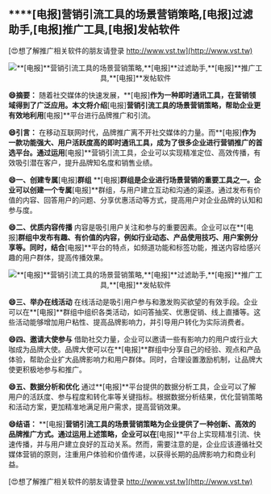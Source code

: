 ## ****[电报]**营销引流工具的场景营销策略,**[电报]**过滤助手,**[电报]**推广工具,**[电报]**发帖软件**

[😍想了解推广相关软件的朋友请登录 http://www.vst.tw](http://www.vst.tw)

 <center><img src="https://vst.tw/MP4/tuiguang/png/6.png" alt="**[电报]**营销引流工具的场景营销策略,**[电报]**过滤助手,**[电报]**推广工具,**[电报]**发帖软件"></center>

**😄摘要：**
随着社交媒体的快速发展，**[电报]**作为一种即时通讯工具，在营销领域得到了广泛应用。本文将介绍**[电报]**营销引流工具的场景营销策略，帮助企业更有效地利用**[电报]**平台进行品牌推广和引流。

**😄引言：**
在移动互联网时代，品牌推广离不开社交媒体的力量。而**[电报]**作为一款功能强大、用户活跃度高的即时通讯工具，成为了很多企业进行营销推广的首选平台。通过运用**[电报]**营销引流工具，企业可以实现精准定位、高效传播，有效吸引潜在客户，提升品牌知名度和销售业绩。

**😄一、创建专属**[电报]**群组**
**[电报]**群组是企业进行场景营销的重要工具之一。企业可以创建一个专属**[电报]**群组，与用户建立互动和沟通的渠道。通过发布有价值的内容、回答用户的问题、分享优惠活动等方式，提高用户对企业品牌的认知和参与度。

**😄二、优质内容传播**
内容是吸引用户关注和参与的重要因素。企业可以在**[电报]**群组中发布有趣、有价值的内容，例如行业动态、产品使用技巧、用户案例分享等。同时，结合**[电报]**平台的特点，如频道功能和标签功能，推送内容给感兴趣的用户群体，提高传播效果。

 <center><img src="https://vst.tw/MP4/tuiguang/png/6.png" alt="**[电报]**营销引流工具的场景营销策略,**[电报]**过滤助手,**[电报]**推广工具,**[电报]**发帖软件"></center>

**😄三、举办在线活动**
在线活动是吸引用户参与和激发购买欲望的有效手段。企业可以在**[电报]**群组中组织各类活动，如问答抽奖、优惠促销、线上直播等。这些活动能够增加用户粘性、提高品牌影响力，并引导用户转化为实际消费者。

**😄四、邀请大使参与**
借助社交力量，企业可以邀请一些有影响力的用户或行业大咖成为品牌大使。品牌大使可以在**[电报]**群组中分享自己的经验、观点和产品体验，帮助企业扩大品牌影响力和用户群体。同时，合理设置激励机制，让品牌大使更积极地参与和推广。

**😄五、数据分析和优化**
通过**[电报]**平台提供的数据分析工具，企业可以了解用户的活跃度、参与程度和转化率等关键指标。根据数据分析结果，优化营销策略和活动方案，更加精准地满足用户需求，提高营销效果。

**😄结语：**
**[电报]**营销引流工具的场景营销策略为企业提供了一种创新、高效的品牌推广方式。通过运用上述策略，企业可以在**[电报]**平台上实现精准引流、快速传播，并与用户建立良好的互动关系。然而，需要注意的是，企业应该遵循社交媒体营销的原则，注重用户体验和价值传递，以获得长期的品牌影响力和商业利益。

[😍想了解推广相关软件的朋友请登录 http://www.vst.tw](http://www.vst.tw)



